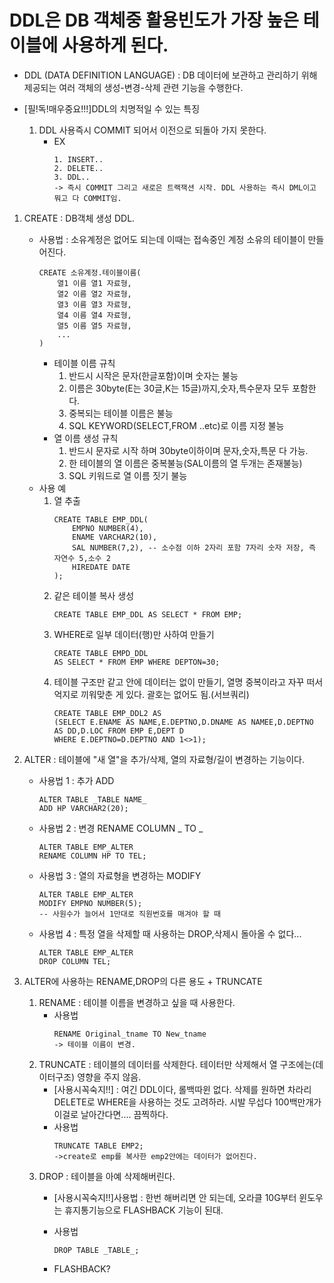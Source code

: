 # DDL은 DB 객체중 활용빈도가 가장 높은 테이블에 사용하게 된다.

- DDL (DATA DEFINITION LANGUAGE) : DB 데이터에 보관하고 관리하기 위해 제공되는 여러 객체의 생성-변경-삭제 관련 기능을 수행한다.

- [필!독!매우중요!!!]DDL의 치명적일 수 있는 특징
    1. DDL 사용즉시 COMMIT 되어서 이전으로 되돌아 가지 못한다.
        - EX
            ```
            1. INSERT..
            2. DELETE..
            3. DDL..
            -> 즉시 COMMIT 그리고 새로은 트랙잭션 시작. DDL 사용하는 즉시 DML이고 뭐고 다 COMMIT임.
            ```

1. CREATE : DB객체 생성 DDL.
    - 사용법 : 소유계정은 없어도 되는데 이때는 접속중인 계정 소유의 테이블이 만들어진다.
        ```
        CREATE 소유계정.테이블이름(
            열1 이름 열1 자료형,
            열2 이름 열2 자료형,
            열3 이름 열3 자료형,
            열4 이름 열4 자료형,
            열5 이름 열5 자료형,
            ...
        )
        ```
        - 테이블 이름 규칙
            1. 반드시 시작은 문자(한글포함)이며 숫자는 불능
            2. 이름은 30byte(E는 30글,K는 15글)까지,숫자,특수문자 모두 포함한다.
            3. 중복되는 테이블 이름은 불능
            4. SQL KEYWORD(SELECT,FROM ..etc)로 이름 지정 불능
        - 열 이름 생성 규칙
            1. 반드시 문자로 시작 하며 30byte이하이며 문자,숫자,특문 다 가능.
            2. 한 테이블의 열 이름은 중복불능(SAL이름의 열 두개는 존재불능)
            3. SQL 키워드로 열 이름 짓기 불능
    - 사용 예
        1. 열 추출
            ```
            CREATE TABLE EMP_DDL(
                EMPNO NUMBER(4),
                ENAME VARCHAR2(10),
                SAL NUMBER(7,2), -- 소수점 이하 2자리 포함 7자리 숫자 저장, 즉 자연수 5,소수 2
                HIREDATE DATE
            );
            ```
        2. 같은 테이블 복사 생성
            ```
            CREATE TABLE EMP_DDL AS SELECT * FROM EMP;

            ```
        3. WHERE로 일부 데이터(행)만 사하여 만들기
            ```
            CREATE TABLE EMPD_DDL
            AS SELECT * FROM EMP WHERE DEPTON=30;
            ```
        4. 테이블 구조만 같고 안에 데이터는 없이 만들기, 열명 중복이라고 자꾸 떠서 억지로 끼워맞춘 게 있다. 괄호는 없어도 됨.(서브쿼리)
            ```
            CREATE TABLE EMP_DDL2 AS 
            (SELECT E.ENAME AS NAME,E.DEPTNO,D.DNAME AS NAMEE,D.DEPTNO AS DD,D.LOC FROM EMP E,DEPT D 
            WHERE E.DEPTNO=D.DEPTNO AND 1<>1);
            ```

2. ALTER : 테이블에 "새 열"을 추가/삭제, 열의 자료형/길이 변경하는 기능이다.
    - 사용법 1 : 추가 ADD
        ```
        ALTER TABLE _TABLE NAME_
        ADD HP VARCHAR2(20);
        ```
    - 사용법 2 : 변경 RENAME COLUMN _ TO _
        ```
        ALTER TABLE EMP_ALTER
        RENAME COLUMN HP TO TEL;
        ```
    - 사용법 3 : 열의 자료형을 변경하는 MODIFY
        ```
        ALTER TABLE EMP_ALTER
        MODIFY EMPNO NUMBER(5);
        -- 사원수가 늘어서 1만대로 직원번호를 매겨야 할 때
        ```
    - 사용법 4 : 특정 열을 삭제할 때 사용하는 DROP,삭제시 돌아올 수 없다...
        ```
        ALTER TABLE EMP_ALTER
        DROP COLUMN TEL;
        ```
3. ALTER에 사용하는 RENAME,DROP의 다른 용도 + TRUNCATE
    1. RENAME : 테이블 이름을 변경하고 싶을 때 사용한다.
        - 사용법
            ```
            RENAME Original_tname TO New_tname
            -> 테이블 이름이 변경.
            ```
    2. TRUNCATE : 테이블의 데이터를 삭제한다. 테이터만 삭제해서 열 구조에는(데이터구조) 영향을 주지 않음. 
        - [사용시꼭숙지!!] : 여긴 DDL이다, 롤백따윈 없다. 삭제를 원하면 차라리 DELETE로 WHERE을 사용하는 것도 고려하라. 시발 무섭다 100백만개가 이걸로 날아간다면.... 끔찍하다. 
        - 사용법
            ```
            TRUNCATE TABLE EMP2;
            ->create로 emp를 복사한 emp2안에는 데이터가 없어진다.
            ```
    3. DROP : 테이블을 아예 삭제해버린다.
        - [사용시꼭숙지!!]사용법 : 한번 해버리면 안 되는데, 오라클 10G부터 윈도우는 휴지통기능으로 FLASHBACK 기능이 된대.

        - 사용법
            ```
            DROP TABLE _TABLE_;
            ```
        - FLASHBACK?
